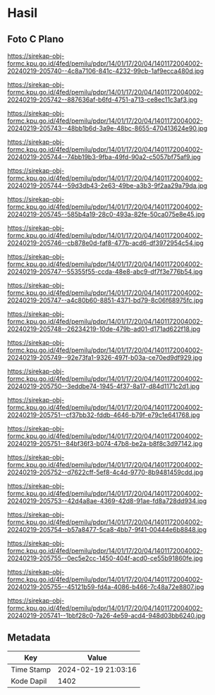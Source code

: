 # Hasil

## Foto C Plano

https://sirekap-obj-formc.kpu.go.id/4fed/pemilu/pdpr/14/01/17/20/04/1401172004002-20240219-205740--4c8a7106-841c-4232-99cb-1af9ecca480d.jpg

https://sirekap-obj-formc.kpu.go.id/4fed/pemilu/pdpr/14/01/17/20/04/1401172004002-20240219-205742--887636af-b6fd-4751-a713-ce8ec11c3af3.jpg

https://sirekap-obj-formc.kpu.go.id/4fed/pemilu/pdpr/14/01/17/20/04/1401172004002-20240219-205743--48bb1b6d-3a9e-48bc-8655-470413624e90.jpg

https://sirekap-obj-formc.kpu.go.id/4fed/pemilu/pdpr/14/01/17/20/04/1401172004002-20240219-205744--74bb19b3-9fba-49fd-90a2-c5057bf75af9.jpg

https://sirekap-obj-formc.kpu.go.id/4fed/pemilu/pdpr/14/01/17/20/04/1401172004002-20240219-205744--59d3db43-2e63-49be-a3b3-9f2aa29a79da.jpg

https://sirekap-obj-formc.kpu.go.id/4fed/pemilu/pdpr/14/01/17/20/04/1401172004002-20240219-205745--585b4a19-28c0-493a-82fe-50ca075e8e45.jpg

https://sirekap-obj-formc.kpu.go.id/4fed/pemilu/pdpr/14/01/17/20/04/1401172004002-20240219-205746--cb878e0d-faf8-477b-acd6-df3972954c54.jpg

https://sirekap-obj-formc.kpu.go.id/4fed/pemilu/pdpr/14/01/17/20/04/1401172004002-20240219-205747--55355f55-ccda-48e8-abc9-df7f3e776b54.jpg

https://sirekap-obj-formc.kpu.go.id/4fed/pemilu/pdpr/14/01/17/20/04/1401172004002-20240219-205747--a4c80b60-8851-4371-bd79-8c06f68975fc.jpg

https://sirekap-obj-formc.kpu.go.id/4fed/pemilu/pdpr/14/01/17/20/04/1401172004002-20240219-205748--26234219-10de-479b-ad01-d171ad622f18.jpg

https://sirekap-obj-formc.kpu.go.id/4fed/pemilu/pdpr/14/01/17/20/04/1401172004002-20240219-205749--92e73fa1-9326-497f-b03a-ce70ed9df929.jpg

https://sirekap-obj-formc.kpu.go.id/4fed/pemilu/pdpr/14/01/17/20/04/1401172004002-20240219-205750--3eddbe74-1945-4f37-8a17-d84d1171c2d1.jpg

https://sirekap-obj-formc.kpu.go.id/4fed/pemilu/pdpr/14/01/17/20/04/1401172004002-20240219-205751--cf37bb32-fddb-4646-b79f-e79c1e641768.jpg

https://sirekap-obj-formc.kpu.go.id/4fed/pemilu/pdpr/14/01/17/20/04/1401172004002-20240219-205751--84bf36f3-b074-47b8-be2a-b8f8c3d97142.jpg

https://sirekap-obj-formc.kpu.go.id/4fed/pemilu/pdpr/14/01/17/20/04/1401172004002-20240219-205752--d7622cff-5ef8-4c4d-9770-8b9481459cdd.jpg

https://sirekap-obj-formc.kpu.go.id/4fed/pemilu/pdpr/14/01/17/20/04/1401172004002-20240219-205753--42d4a8ae-4369-42d8-91ae-fd8a728dd934.jpg

https://sirekap-obj-formc.kpu.go.id/4fed/pemilu/pdpr/14/01/17/20/04/1401172004002-20240219-205754--b57a8477-5ca8-4bb7-9f41-00444e6b8848.jpg

https://sirekap-obj-formc.kpu.go.id/4fed/pemilu/pdpr/14/01/17/20/04/1401172004002-20240219-205755--0ec5e2cc-1450-404f-acd0-ce55b91860fe.jpg

https://sirekap-obj-formc.kpu.go.id/4fed/pemilu/pdpr/14/01/17/20/04/1401172004002-20240219-205755--45121b59-fd4a-4086-b466-7c48a72e8807.jpg

https://sirekap-obj-formc.kpu.go.id/4fed/pemilu/pdpr/14/01/17/20/04/1401172004002-20240219-205741--1bbf28c0-7a26-4e59-acd4-948d03bb6240.jpg


## Metadata

| Key        | Value               |
| ---------- | ------------------- |
| Time Stamp | 2024-02-19 21:03:16 |
| Kode Dapil | 1402                |



